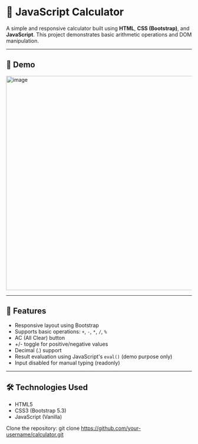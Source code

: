 # 🧮 JavaScript Calculator

A simple and responsive calculator built using **HTML**, **CSS (Bootstrap)**, and **JavaScript**. This project demonstrates basic arithmetic operations and DOM manipulation.

---

## 📸 Demo

<img width="1181" height="583" alt="image" src="https://github.com/user-attachments/assets/bfe5c811-a422-4f59-8aea-33d444258b47" />


---

## 🚀 Features

- Responsive layout using Bootstrap
- Supports basic operations: `+`, `-`, `*`, `/`, `%`
- AC (All Clear) button
- +/- toggle for positive/negative values
- Decimal (.) support
- Result evaluation using JavaScript's `eval()` (demo purpose only)
- Input disabled for manual typing (readonly)

---

## 🛠 Technologies Used

- HTML5
- CSS3 (Bootstrap 5.3)
- JavaScript (Vanilla)

Clone the repository:
git clone https://github.com/your-username/calculator.git
